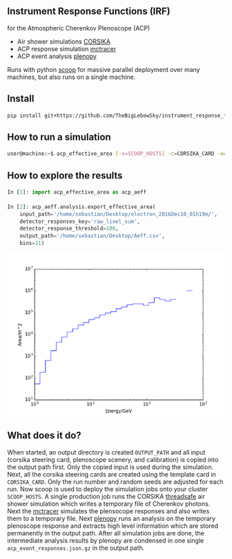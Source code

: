 Instrument Response Functions (IRF)
-----------------------------------
for the Atmospheric Cherenkov Plenoscope (ACP)

- Air shower simulations [CORSIKA](https://github.com/TheBigLebowSky/custom_corsika)
- ACP response simulation [mctracer](https://github.com/TheBigLebowSky/mctracer)
- ACP event analysis [plenopy](https://github.com/TheBigLebowSky/plenopy)

Runs with python [scoop](https://github.com/soravux/scoop) for massive parallel deployment over many machines, but also runs on a single machine.

## Install
```bash
pip install git+https://github.com/TheBigLebowSky/instrument_response_function
```

## How to run a simulation
```bash
user@machine:~$ acp_effective_area [-s=SCOOP_HOSTS] -c=CORSIKA_CARD -o=OUTPUT -n=NUMBER_RUNS -a=ACP_DETECTOR -p=MCT_CONFIG -m=MCT_PROPAGATOR
```

## How to explore the results
```python
In [1]: import acp_effective_area as acp_aeff

In [2]: acp_aeff.analysis.export_effective_area(
	input_path='/home/sebastian/Desktop/electron_2016Dec10_01h19m/', 
	detector_responses_key='raw_lixel_sum', 
	detector_response_threshold=100, 
	output_path='/home/sebastian/Desktop/Aeff.csv', 
	bins=31)
```

![img](example/example_effective_area_50mACP_electron_above_100pe.png)

## What does it do?
When started, an output directory is created ```OUTPUT_PATH``` and all input (corsika steering card, plenoscope scenery, and calibration) is copied into the output path first. Only the copied input is used during the simulation. Next, all the corsika steering cards are created using the template card in ```CORSIKA_CARD```. Only the run number and random seeds are adjusted for each run. Now scoop is used to deploy the simulation jobs onto your cluster ```SCOOP_HOSTS```. A single production job runs the CORSIKA [threadsafe](https://github.com/fact-project/corsika_wrapper) air shower simulation which writes a temporary file of Cherenkov photons. Next the [mctracer](https://github.com/TheBigLebowSky/mctracer) simulates the plensocope responses and also writes them to a temporary file. Next [plenopy](https://github.com/TheBigLebowSky/plenopy) runs an analysis on the temporary plenoscope response and extracts high level information which are stored permanently in the output path. After all simulation jobs are done, the intermediate analysis results by plenopy are condensed in one single ```acp_event_responses.json.gz``` in the output path.
